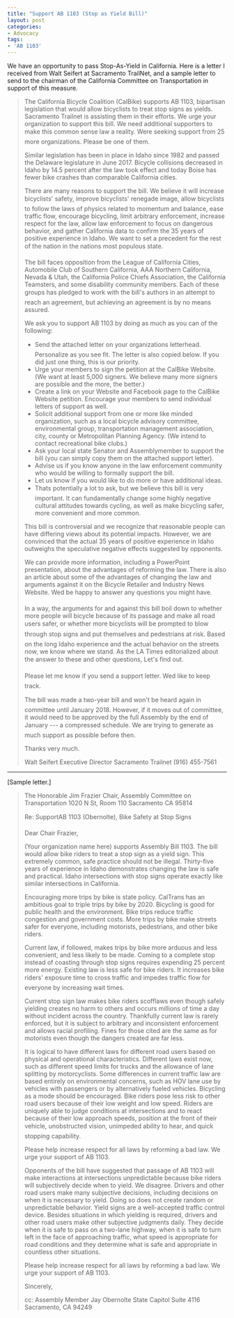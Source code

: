 ```yaml
---
title: "Support AB 1103 (Stop as Yield Bill)"
layout: post
categories:
- Advocacy
tags:
- 'AB 1103'
---
```


We have an opportunity to pass Stop-As-Yield in California. Here is a letter I received from Walt Seifert at Sacramento TrailNet, and a sample letter to send to the chairman of the California Committee on Transportation in support of this measure.

> The California Bicycle Coalition (CalBike) supports AB 1103, bipartisan legislation that would allow bicyclists to treat stop signs as yields. Sacramento Trailnet is assisting them in their efforts. We urge your organization to support this bill. We need additional supporters to make this common sense law a reality. We&#146;re seeking support from 25 more organizations. Please be one of them.
>
> Similar legislation has been in place in Idaho since 1982 and passed the Delaware legislature in June 2017. Bicycle collisions decreased in Idaho by 14.5 percent after the law took effect and today Boise has fewer bike crashes than comparable California cities.
>
> There are many reasons to support the bill. We believe it will increase bicyclists&#146;' safety, improve bicyclists'&#146; renegade image, allow bicyclists to follow the laws of physics related to momentum and balance, ease traffic flow, encourage bicycling, limit arbitrary enforcement, increase respect for the law, allow law enforcement to focus on dangerous behavior, and gather California data to confirm the 35 years of positive experience in Idaho. We want to set a precedent for the rest of the nation in the nation&#146;s most populous state.
>
> The bill faces opposition from the League of California Cities, Automobile Club of Southern California, AAA Northern California, Nevada &amp; Utah, the California Police Chiefs Association, the California Teamsters, and some disability community members. Each of these groups has pledged to work with the bill&#146;'s authors in an attempt to reach an agreement, but achieving an agreement is by no means assured.
>
> We ask you to support AB 1103 by doing as much as you can of the following:
>
> - Send the attached letter on your organization&#146;s letterhead. Personalize as you see fit. The letter is also copied below. If you did just one thing, this is our priority.
> - Urge your members to sign the petition at the CalBike Website. (We want at least 5,000 signers. We believe many more signers are possible and the more, the better.)
> - Create a link on your Website and Facebook page to the CalBike Website petition. Encourage your members to send individual letters of support as well.
> - Solicit additional support from one or more like minded organization, such as a local bicycle advisory committee, environmental group, transportation management association, city, county or Metropolitan Planning Agency. (We intend to contact recreational bike clubs.)
> - Ask your local state Senator and Assemblymember to support the bill (you can simply copy them on the attached support letter).
> - Advise us if you know anyone in the law enforcement community who would be willing to formally support the bill.
> - Let us know if you would like to do more or have additional ideas.
> - That&#146;s potentially a lot to ask, but we believe this bill is very important. It can fundamentally change some highly negative cultural attitudes towards cycling, as well as make bicycling safer, more convenient and more common.
>
> This bill is controversial and we recognize that reasonable people can have differing views about its potential impacts. However, we are convinced that the actual 35 years of positive experience in Idaho outweighs the speculative negative effects suggested by opponents.
>
> We can provide more information, including a PowerPoint presentation, about the advantages of reforming the law. There is also an article about some of the advantages of changing the law and arguments against it on the Bicycle Retailer and Industry News Website. We&#146;d be happy to answer any questions you might have.
>
> In a way, the arguments for and against this bill boil down to whether more people will bicycle because of its passage and make all road users safer, or whether more bicyclists will be prompted to &#147;blow through&#148; stop signs and put themselves and pedestrians at risk. Based on the long Idaho experience and the actual behavior on the streets now, we know where we stand. As the LA Times editorialized about the answer to these and other questions, &#147;Let&#146;'s find out.&#148;
>
> Please let me know if you send a support letter. We&#146;d like to keep track.
>
> The bill was made a two-year bill and won&#146;'t be heard again in committee until January 2018. However, if it moves out of committee, it would need to be approved by the full Assembly by the end of January&#151; --- a compressed schedule. We are trying to generate as much support as possible before then.
>
> Thanks very much.
>
> Walt Seifert
> Executive Director
> Sacramento Trailnet
> (916) 455-7561

---

\[Sample letter.\]

> The Honorable Jim Frazier
> Chair, Assembly Committee on Transportation
> 1020 N St, Room 110
> Sacramento CA 95814
>
> Re: Support&#151;AB 1103 (Obernolte), Bike Safety at Stop Signs
>
> Dear Chair Frazier,
>
> (Your organization name here) supports Assembly Bill 1103. The bill would allow bike riders to treat a stop sign as a yield sign. This extremely common, safe practice should not be illegal. Thirty-five years of experience in Idaho demonstrates changing the law is safe and practical. Idaho intersections with stop signs operate exactly like similar intersections in California.
>
> Encouraging more trips by bike is state policy. CalTrans has an ambitious goal to triple trips by bike by 2020. Bicycling is good for public health and the environment. Bike trips reduce traffic congestion and government costs. More trips by bike make streets safer for everyone, including motorists, pedestrians, and other bike riders.
>
> Current law, if followed, makes trips by bike more arduous and less convenient, and less likely to be made. Coming to a complete stop instead of coasting through stop signs requires expending 25 percent more energy. Existing law is less safe for bike riders. It increases bike riders&#146;' exposure time to cross traffic and impedes traffic flow for everyone by increasing wait times.
>
> Current stop sign law makes bike riders scofflaws even though safely yielding creates no harm to others and occurs millions of time a day without incident across the country. Thankfully current law is rarely enforced, but it is subject to arbitrary and inconsistent enforcement and allows racial profiling. Fines for those cited are the same as for motorists even though the dangers created are far less.
>
> It is logical to have different laws for different road users based on physical and operational characteristics. Different laws exist now, such as different speed limits for trucks and the allowance of lane splitting by motorcyclists. Some differences in current traffic law are based entirely on environmental concerns, such as HOV lane use by vehicles with passengers or by alternatively fueled vehicles. Bicycling as a mode should be encouraged. Bike riders pose less risk to other road users because of their low weight and low speed. Riders are uniquely able to judge conditions at intersections and to react because of their low approach speeds, position at the front of their &#147;vehicle,&#148; unobstructed vision, unimpeded ability to hear, and quick stopping capability.
>
> Please help increase respect for all laws by reforming a bad law. We urge your support of AB 1103.
>
> Opponents of the bill have suggested that passage of AB 1103 will make interactions at intersections unpredictable because bike riders will subjectively decide when to yield. We disagree. Drivers and other road users make many subjective decisions, including decisions on when it is necessary to yield. Doing so does not create random or unpredictable behavior. Yield signs are a well-accepted traffic control device. Besides situations in which yielding is required, drivers and other road users make other subjective judgments daily. They decide when it is safe to pass on a two-lane highway, when it is safe to turn left in the face of approaching traffic, what speed is appropriate for road conditions and they determine what is safe and appropriate in countless other situations.
>
> Please help increase respect for all laws by reforming a bad law. We urge your support of AB 1103.
>
> Sincerely,
>
> cc: Assembly Member Jay Obernolte
> State Capitol
> Suite 4116
> Sacramento, CA 94249